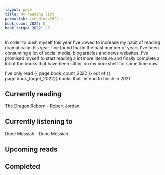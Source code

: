 ```yaml
---
layout: page
title: My reading list
permalink: /reading/2022
book_count_2022: 0
book_target_2022: 25
---
```


In order to push myself this year I've vowed to increase my habit of reading dramatically this year.  I've found that in the past number of years I've been consuming a lot of social media, blog articles and news websites.  I've promised myself to start reading a lot more literature and finally complete a lot of the books that have been sitting on my bookshelf for some time now.


I've only read {{ page.book_count_2022 }} out of {{ page.book_target_2022}} books that I intend to finish in 2021.

## Currently reading
The Dragon Reborn - Robert Jordan

## Currently listening to
Dune Messiah - Dune Messiah


## Upcoming reads


## Completed
